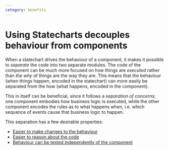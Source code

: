 ```yaml
---
category: benefits
---
```


# Using Statecharts decouples behaviour from components

When a statechart drives the behaviour of a component, it makes it possible to _separate_ the code into two separate modules.  The code of the component can be much more focused on how things are _executed_ rather than _the why_ of things are the way they are.  This means that the behaviour (when things happen, encoded in the statechart) can more easily be separated from the how (what happens, encoded in the component).

This in itself can be beneficial, since it follows a _separation of concerns_; one component embodies how business logic is executed, while the other component encodes the rules as to what happens when, i.e. which sequence of events cause that business logic to happen.

This separation has a few desirable properties:

* [Easier to make changes to the behaviour](benefit-make-changes-to-the-behaviour.html)
* [Easier to reason about the code](benefit-reason-about-code.html)
* [Behaviour can be tested independently of the component](benefit-testable-behaviour.html)
